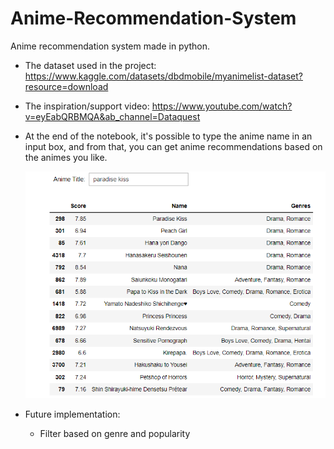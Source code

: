 # Anime-Recommendation-System
Anime recommendation system made in python.

- The dataset used in the project: https://www.kaggle.com/datasets/dbdmobile/myanimelist-dataset?resource=download
- The inspiration/support video: https://www.youtube.com/watch?v=eyEabQRBMQA&ab_channel=Dataquest

- At the end of the notebook, it's possible to type the anime name in an input box, and from that, you can get anime recommendations based on the animes you like.

   ![.](https://github.com/beahelena/Anime-Recommendation-System/blob/main/img.png?raw=true)
- Future implementation:
  - Filter based on genre and popularity
